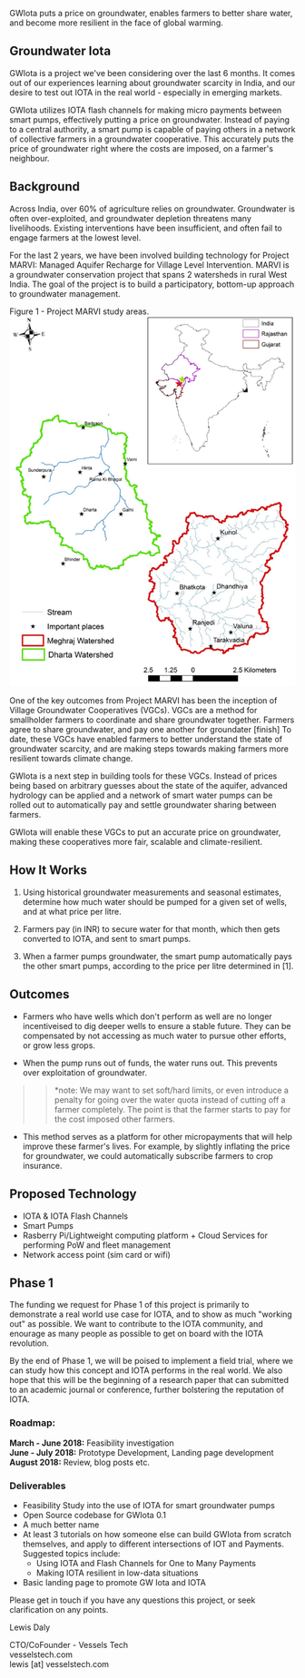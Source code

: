 
GWIota puts a price on groundwater, enables farmers to better share water, and become more resilient in the face of global warming.


## Groundwater Iota

GWIota is a project we've been considering over the last 6 months. It comes out of our experiences learning about groundwater scarcity in India, and our desire to test out IOTA in the real world - especially in emerging markets.

GWIota utilizes IOTA flash channels for making micro payments between smart pumps, effectively putting a price on groundwater. Instead of paying to a central authority, a smart pump is capable of paying others in a network of collective farmers in a groundwater cooperative. This accurately puts the price of groundwater right where the costs are imposed, on a farmer's neighbour.


## Background

Across India, over 60% of agriculture relies on groundwater. Groundwater is often over-exploited, and groundwater depletion threatens many livelihoods. Existing interventions have been insufficient, and often fail to engage farmers at the lowest level.

For the last 2 years, we have been involved building technology for Project MARVI: Managed Aquifer Recharge for Village Level Intervention. MARVI is a groundwater conservation project that spans 2 watersheds in rural West India. The goal of the project is to build a participatory, bottom-up approach to groundwater management.

Figure 1 - Project MARVI study areas.
![fig_a_study_areas.jpg](./mywell/paper/paper_images/fig_a_study_areas.jpg)

One of the key outcomes from Project MARVI has been the inception of Village Groundwater Cooperatives (VGCs). VGCs are a method for smallholder farmers to coordinate and share groundwater together. Farmers agree to share groundwater, and pay one another for groundater [finish] To date, these VGCs have enabled farmers to better understand the state of groundwater scarcity, and are making steps towards making farmers more resilient towards climate change.

GWIota is a next step in building tools for these VGCs. Instead of prices being based on arbitrary guesses about the state of the aquifer, advanced hydrology can be applied and a network of smart water pumps can be rolled out to automatically pay and settle groundwater sharing between farmers.

GWIota will enable these VGCs to put an accurate price on groundwater, making these cooperatives more fair, scalable and climate-resilient.


## How It Works

1. Using historical groundwater measurements and seasonal estimates, determine how much water should be pumped for a given set of wells, and at what price per litre. 

2. Farmers pay (in INR) to secure water for that month, which then gets converted to IOTA, and sent to smart pumps.

3. When a farmer pumps groundwater, the smart pump automatically pays the other smart pumps, according to the price per litre determined in [1].


## Outcomes

- Farmers who have wells which don't perform as well are no longer incentiveised to dig deeper wells to ensure a stable future. They can be compensated by not accessing as much water to pursue other efforts, or grow less grops.

- When the pump runs out of funds, the water runs out.  This prevents over exploitation of groundwater.
>> *note: We may want to set soft/hard limits, or even introduce a penalty for going over the water quota instead of cutting off a farmer completely. The point is that the farmer starts to pay for the cost imposed other farmers.

- This method serves as a platform for other micropayments that will help improve these farmer's lives. For example, by slightly inflating the price for groundwater, we could automatically subscribe farmers to crop insurance.


## Proposed Technology

- IOTA & IOTA Flash Channels
- Smart Pumps
- Rasberry Pi/Lightweight computing platform + Cloud Services for performing PoW and fleet management
- Network access point (sim card or wifi)


## Phase 1

The funding we request for Phase 1 of this project is primarily to demonstrate a real world use case for IOTA, and to show as much "working out" as possible. We want to contribute to the IOTA community, and enourage as many people as possible to get on board with the IOTA revolution.

By the end of Phase 1, we will be poised to implement a field trial, where we can study how this concept and IOTA performs in the real world. We also hope that this will be the beginning of a research paper that can submitted to an academic journal or conference, further bolstering the reputation of IOTA.

### Roadmap: 

**March - June 2018:** Feasibility investigation  
**June - July 2018:** Prototype Development, Landing page development  
**August 2018:** Review, blog posts etc.  


### Deliverables

- Feasibility Study into the use of IOTA for smart groundwater pumps
- Open Source codebase for GWIota 0.1
- A much better name
- At least 3 tutorials on how someone else can build GWIota from scratch themselves, and apply to different intersections of IOT and Payments. Suggested topics include:
  - Using IOTA and Flash Channels for One to Many Payments
  - Making IOTA resilient in low-data situations
- Basic landing page to promote GW Iota and IOTA


Please get in touch if you have any questions this project, or seek clarification on any points.


Lewis Daly

CTO/CoFounder - Vessels Tech  
vesselstech.com  
lewis [at] vesselstech.com  